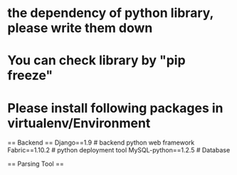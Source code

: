 # the dependency of python library, please write them down
# You can check library by "pip freeze"
# Please install following packages in virtualenv/Environment

== Backend ==
Django==1.9    # backend python web framework
Fabric==1.10.2 # python deployment tool
MySQL-python==1.2.5 # Database


== Parsing Tool ==
